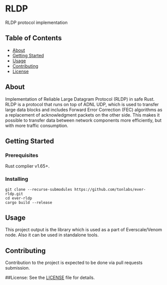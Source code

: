 # RLDP

RLDP protocol implementation

## Table of Contents

- [About](#about)
- [Getting Started](#getting-started)
- [Usage](#usage)
- [Contributing](#contributing)
- [License](#license)

## About

Implementation of Reliable Large Datagram Protocol (RLDP) in safe Rust. RLDP is a protocol that runs on top of ADNL UDP, which is used to transfer large data blocks and includes Forward Error Correction (FEC) algorithms as a replacement of acknowledgment packets on the other side. This makes it possible to transfer data between network components more efficiently, but with more traffic consumption.

## Getting Started

### Prerequisites

Rust complier v1.65+.

### Installing

```
git clone --recurse-submodules https://github.com/tonlabs/ever-rldp.git
cd ever-rldp
cargo build --release
```

## Usage

This project output is the library which is used as a part of Everscale/Venom node. Also it can be used in standalone tools.

## Contributing

Contribution to the project is expected to be done via pull requests submission.

##License:
See the [LICENSE](LICENSE) file for details.
